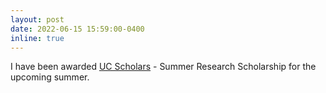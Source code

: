 ```yaml
---
layout: post
date: 2022-06-15 15:59:00-0400
inline: true
---
```


I have been awarded [UC Scholars](https://ugresearch.ucsd.edu/research-programs/uc-scholars-and-genentech-scholars/index.html) - Summer Research Scholarship for the upcoming summer.
